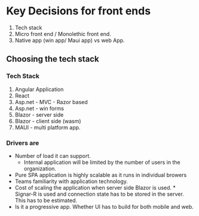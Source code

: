 # Key Decisions for front ends
 1. Tech stack
 2. Micro front end / Monolethic front end. 
 3. Native app (win app/ Maui app) vs web App.

## Choosing the tech stack
 ### Tech Stack 
   1. Angular Application
   2. React
   3. Asp.net - MVC - Razor based
   4. Asp.net - win forms
   5. Blazor - server side
   6. Blazor - client side (wasm)
   7. MAUI - multi platform app.

### Drivers are 
  * Number of load it can support.
    * Internal application will be limited by the number of users in the organization.
  * Pure SPA application is highly scalable as it runs in individual browers
  * Teams familiarity with application technology.
  * Cost of scaling the application when server side Blazor is used.
        * Signar-R is used and connection state has to be stored in the server. This has to be estimated.
  * Is it a progressive app. Whether UI has to build for both mobile and web. 

